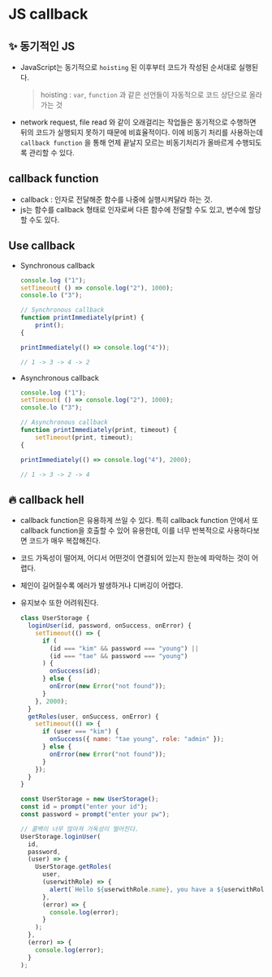 # JS callback

## ✨ 동기적인 JS

- JavaScript는 동기적으로 `hoisting` 된 이후부터 코드가 작성된 순서대로 실행된다.

  > hoisting : `var`, `function` 과 같은 선언들이 자동적으로 코드 상단으로 올라가는 것

- network request, file read 와 같이 오래걸리는 작업들은 동기적으로 수행하면 뒤의 코드가 실행되지 못하기 때문에 비효율적이다. 이에 비동기 처리를 사용하는데 `callback function` 을 통해 언제 끝날지 모르는 비동기처리가 올바르게 수행되도록 관리할 수 있다.

## callback function

- callback : 인자로 전달해준 함수를 나중에 실행시켜달라 하는 것.
- js는 함수를 callback 형태로 인자로써 다른 함수에 전달할 수도 있고, 변수에 할당할 수도 있다.

## Use callback

- Synchronous callback

  ```js
  console.log ("1");
  setTimeout( () => console.log("2"), 1000);
  console.lo ("3");

  // Synchronous callback
  function printImmediately(print) {
      print();
  {

  printImmediately(() => console.log("4"));

  // 1 -> 3 -> 4 -> 2
  ```

* Asynchronous callback

  ```js
  console.log ("1");
  setTimeout( () => console.log("2"), 1000);
  console.lo ("3");

  // Asynchronous callback
  function printImmediately(print, timeout) {
      setTimeout(print, timeout);
  {

  printImmediately(() => console.log("4"), 2000);

  // 1 -> 3 -> 2 -> 4
  ```

## 🔥 callback hell

- callback function은 유용하게 쓰일 수 있다. 특히 callback function 안에서 또 callback function을 호출할 수 있어 유용한데, 이를 너무 반복적으로 사용하다보면 코드가 매우 복잡해진다.
- 코드 가독성이 떨어져, 어디서 어떤것이 연결되어 있는지 한눈에 파악하는 것이 어렵다.
- 체인이 길어질수록 에러가 발생하거나 디버깅이 어렵다.
- 유지보수 또한 어려워진다.

  ```js
  class UserStorage {
    loginUser(id, password, onSuccess, onError) {
      setTimeout(() => {
        if (
          (id === "kim" && password === "young") ||
          (id === "tae" && password === "young")
        ) {
          onSuccess(id);
        } else {
          onError(new Error("not found"));
        }
      }, 2000);
    }
    getRoles(user, onSuccess, onError) {
      setTimeout(() => {
        if (user === "kim") {
          onSuccess({ name: "tae young", role: "admin" });
        } else {
          onError(new Error("not found"));
        }
      });
    }
  }

  const UserStorage = new UserStorage();
  const id = prompt("enter your id");
  const password = prompt("enter your pw");

  // 콜백이 너무 많아져 가독성이 떨어진다.
  UserStorage.loginUser(
    id,
    password,
    (user) => {
      UserStorage.getRoles(
        user,
        (userwithRole) => {
          alert(`Hello ${userwithRole.name}, you have a ${userwithRole.role}`);
        },
        (error) => {
          console.log(error);
        }
      );
    },
    (error) => {
      console.log(error);
    }
  );
  ```
